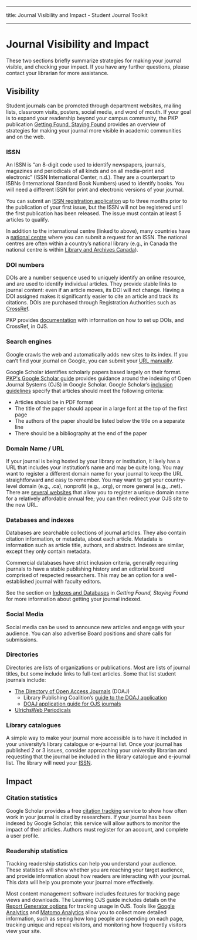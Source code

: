 - - -
title: Journal Visibility and Impact - Student Journal Toolkit
- - -

# Journal Visibility and Impact

These two sections briefly summarize strategies for making your journal visible, and checking your impact. If you have any further questions, please contact your librarian for more assistance.

## Visibility

Student journals can be promoted through department websites, mailing lists, classroom visits, posters, social media, and word of mouth. If your goal is to expand your readership beyond your campus community, the PKP publication [Getting Found, Staying Found](https://docs.pkp.sfu.ca/getting-found-staying-found/en/) provides an overview of strategies for making your journal more visible in academic communities and on the web.

### ISSN

An ISSN is “an 8-digit code used to identify newspapers, journals, magazines and periodicals of all kinds and on all media–print and electronic” (ISSN International Center, n.d.). They are a counterpart to ISBNs (International Standard Book Numbers) used to identify books. You will need a different ISSN for print and electronic versions of your journal.

You can submit an [ISSN registration application](http://www.issn.org/services/requesting-an-issn/) up to three months prior to the publication of your first issue, but the ISSN will not be registered until the first publication has been released. The issue must contain at least 5 articles to qualify.

In addition to the international centre (linked to above), many countries have a [national centre](https://www.issn.org/services/requesting-an-issn/contact-an-issn-national-centre/) where you can submit a request for an ISSN. The national centres are often within a country’s national library (e.g., in Canada the national centre is within [Library and Archives Canada](http://www.bac-lac.gc.ca/eng/services/issn-canada/Pages/issn-canada.aspx)).

### DOI numbers

DOIs are a number sequence used to uniquely identify an online resource, and are used to identify individual articles. They provide stable links to journal content: even if an article moves, its DOI will not change. Having a DOI assigned makes it significantly easier to cite an article and track its citations. DOIs are purchased through Registration Authorities such as [CrossRef](https://www.crossref.org/services/content-registration/).

PKP provides [documentation](https://docs.pkp.sfu.ca/crossref-ojs-manual/en/gettingStarted) with information on how to set up DOIs, and CrossRef, in OJS.

### Search engines

Google crawls the web and automatically adds new sites to its index. If you can’t find your journal on Google, you can submit your [URL manually](https://www.google.com/webmasters/tools/submit-url).

Google Scholar identifies scholarly papers based largely on their format. [PKP's Google Scholar guide](https://docs.pkp.sfu.ca/google-scholar/) provides guidance around the indexing of Open Journal Systems (OJS) in Google Scholar. Google Scholar’s [inclusion guidelines](https://scholar.google.com/intl/en/scholar/inclusion.html) specify that articles should meet the following criteria:

* Articles should be in PDF format
* The title of the paper should appear in a large font at the top of the first page
* The authors of the paper should be listed below the title on a separate line
* There should be a bibliography at the end of the paper

### Domain Name / URL

If your journal is being hosted by your library or institution, it likely has a URL that includes your institution’s name and may be quite long. You may want to register a different domain name for your journal to keep the URL straightforward and easy to remember. You may want to get your country-level domain (e.g., .ca), nonprofit (e.g., .org), or more general (e.g., .net). There are [several websites](https://www.pcworld.com/article/241722/how-to-register-your-own-domain-name.html) that allow you to register a unique domain name for a relatively affordable annual fee; you can then redirect your OJS site to the new URL.

### Databases and indexes

Databases are searchable collections of journal articles. They also contain citation information, or metadata, about each article. Metadata is information such as article title, authors, and abstract. Indexes are similar, except they only contain metadata.

Commercial databases have strict inclusion criteria, generally requiring journals to have a stable publishing history and an editorial board comprised of respected researchers. This may be an option for a well-established journal with faculty editors.

See the section on [Indexes and Databases](https://docs.pkp.sfu.ca/getting-found-staying-found/en/getting-found-visibility#indexes-and-databases) in *Getting Found, Staying Found* for more information about getting your journal indexed.

### Social Media

Social media can be used to announce new articles and engage with your audience. You can also advertise Board positions and share calls for submissions.

### Directories

Directories are lists of organizations or publications. Most are lists of journal titles, but some include links to full-text articles. Some that list student journals include:

* [The Directory of Open Access Journals](https://doaj.org/publishers) (DOAJ)
    * Library Publishing Coalition’s [guide to the DOAJ application](https://docs.google.com/document/d/1x1_JRbqX36wqSw7FlMiAqmAhrOzRW-q__XiEa4tvVdY/edit)
    * [DOAJ application guide for OJS journals](/doaj/)
* [UlrichsWeb Periodicals](http://www.ulrichsweb.com/ulrichsweb/faqs.asp#Updating_Ulrichs)

### Library catalogues

A simple way to make your journal more accessible is to have it included in your university’s library catalogue or e-journal list. Once your journal has published 2 or 3 issues, consider approaching your university librarian and requesting that the journal be included in the library catalogue and e-journal list. The library will need your [ISSN](https://docs.google.com/document/d/1vE_d8x77AjAVEjbYJ7TqBiK6Kb0HfwbM/edit#heading=h.111kx3o).

## Impact

### Citation statistics

Google Scholar provides a free [citation tracking](http://scholar.google.com/citations) service to show how often work in your journal is cited by researchers. If your journal has been indexed by Google Scholar, this service will allow authors to monitor the impact of their articles. Authors must register for an account, and complete a user profile.

### Readership statistics

Tracking readership statistics can help you understand your audience. These statistics will show whether you are reaching your target audience, and provide information about how readers are interacting with your journal. This data will help you promote your journal more effectively.

Most content management software includes features for tracking page views and downloads. The Learning OJS guide includes details on the [Report Generator options](https://docs.pkp.sfu.ca/learning-ojs/en/tools#report-generator) for tracking usage in OJS. Tools like [Google Analytics](http://www.google.com/analytics/) and [Matomo Analytics](https://matomo.org/) allow you to collect more detailed information, such as seeing how long people are spending on each page, tracking unique and repeat visitors, and monitoring how frequently visitors view your site.

